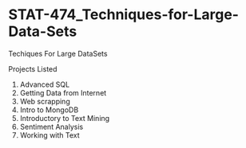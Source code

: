 # STAT-474_Techniques-for-Large-Data-Sets

Techiques For Large DataSets

Projects Listed
1. Advanced SQL
2. Getting Data from Internet
3. Web scrapping
4. Intro to MongoDB
5. Introductory to Text Mining
6. Sentiment Analysis
7. Working with Text